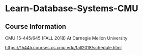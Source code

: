 # Learn-Database-Systems-CMU

## Course Information

CMU 15-445/645 (FALL 2018) At Carnegie Mellon University

https://15445.courses.cs.cmu.edu/fall2018/schedule.html
